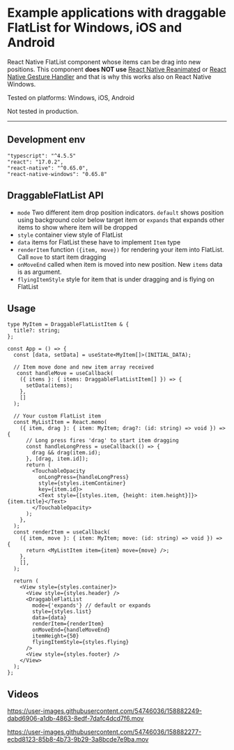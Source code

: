 # Example applications with draggable FlatList for Windows, iOS and Android

React Native FlatList component whose items can be drag into new positions. This component **does NOT use** [React Native Reanimated](https://github.com/software-mansion/react-native-reanimated) or [React Native Gesture Handler](https://github.com/software-mansion/react-native-gesture-handler) and that is why this works also on React Native Windows.

Tested on platforms: Windows, iOS, Android

Not tested in production.

---

## Development env

```
"typescript": "^4.5.5"
"react": "17.0.2",
"react-native": "^0.65.0",
"react-native-windows": "0.65.8"
```

## DraggableFlatList API

- `mode` Two different item drop position indicators. `default` shows position using background color below target item or `expands` that expands other items to show where item will be dropped
- `style` container view style of FlatList
- `data` items for FlatList these have to implement `Item` type
- `renderItem` function `({item, move})` for rendering your item into FlatList. Call `move` to start item dragging
- `onMoveEnd` called when item is moved into new position. New `items` data is as argument.
- `flyingItemStyle` style for item that is under dragging and is flying on FlatList

## Usage

```
type MyItem = DraggableFlatListItem & {
  title?: string;
};

const App = () => {
  const [data, setData] = useState<MyItem[]>(INITIAL_DATA);

  // Item move done and new item array received
   const handleMove = useCallback(
    ({ items }: { items: DraggableFlatListItem[] }) => {
      setData(items);
    },
    []
  );

  // Your custom FlatList item
  const MyListItem = React.memo(
    ({ item, drag }: { item: MyItem; drag?: (id: string) => void }) => {
      // Long press fires 'drag' to start item dragging
      const handleLongPress = useCallback(() => {
        drag && drag(item.id);
      }, [drag, item.id]);
      return (
        <TouchableOpacity
          onLongPress={handleLongPress}
          style={styles.itemContainer}
          key={item.id}>
          <Text style={[styles.item, {height: item.height}]}>{item.title}</Text>
        </TouchableOpacity>
      );
    },
  );
  const renderItem = useCallback(
    ({ item, move }: { item: MyItem; move: (id: string) => void }) => {
      return <MyListItem item={item} move={move} />;
    },
    [],
  );

  return (
    <View style={styles.container}>
      <View style={styles.header} />
      <DraggableFlatList
        mode={'expands'} // default or expands
        style={styles.list}
        data={data}
        renderItem={renderItem}
        onMoveEnd={handleMoveEnd}
        itemHeight={50}
        flyingItemStyle={styles.flying}
      />
      <View style={styles.footer} />
    </View>
  );
};

```

## Videos

https://user-images.githubusercontent.com/54746036/158882249-dabd6906-a1db-4863-8edf-7dafc4dcd7f6.mov


https://user-images.githubusercontent.com/54746036/158882277-ecbd8123-85b8-4b73-9b29-3a8bcde7e9ba.mov



